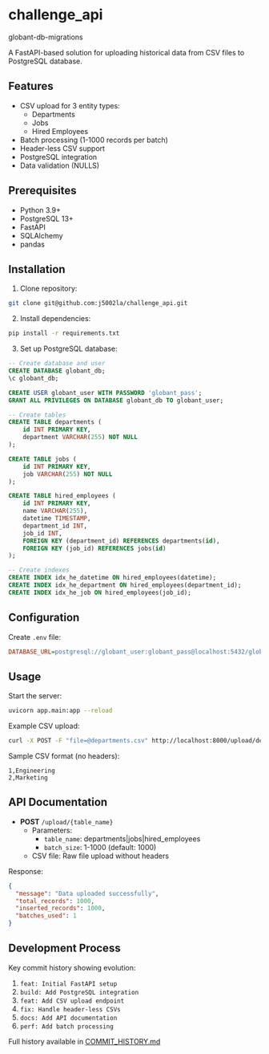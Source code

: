 # challenge_api
globant-db-migrations

A FastAPI-based solution for uploading historical data from CSV files to PostgreSQL database.

## Features

- CSV upload for 3 entity types:
  - Departments
  - Jobs
  - Hired Employees
- Batch processing (1-1000 records per batch)
- Header-less CSV support
- PostgreSQL integration
- Data validation (NULLS)

## Prerequisites

- Python 3.9+
- PostgreSQL 13+
- FastAPI
- SQLAlchemy
- pandas

## Installation

1. Clone repository:
```bash
git clone git@github.com:j5002la/challenge_api.git
```

2. Install dependencies:
```bash
pip install -r requirements.txt
```

3. Set up PostgreSQL database:
```sql
-- Create database and user
CREATE DATABASE globant_db;
\c globant_db;

CREATE USER globant_user WITH PASSWORD 'globant_pass';
GRANT ALL PRIVILEGES ON DATABASE globant_db TO globant_user;

-- Create tables
CREATE TABLE departments (
    id INT PRIMARY KEY,
    department VARCHAR(255) NOT NULL
);

CREATE TABLE jobs (
    id INT PRIMARY KEY,
    job VARCHAR(255) NOT NULL
);

CREATE TABLE hired_employees (
    id INT PRIMARY KEY,
    name VARCHAR(255),
    datetime TIMESTAMP,
    department_id INT,
    job_id INT,
    FOREIGN KEY (department_id) REFERENCES departments(id),
    FOREIGN KEY (job_id) REFERENCES jobs(id)
);

-- Create indexes
CREATE INDEX idx_he_datetime ON hired_employees(datetime);
CREATE INDEX idx_he_department ON hired_employees(department_id);
CREATE INDEX idx_he_job ON hired_employees(job_id);
```

## Configuration

Create `.env` file:
```ini
DATABASE_URL=postgresql://globant_user:globant_pass@localhost:5432/globant_db
```

## Usage

Start the server:
```bash
uvicorn app.main:app --reload
```

Example CSV upload:
```bash
curl -X POST -F "file=@departments.csv" http://localhost:8000/upload/departments?batch_size=500
```

Sample CSV format (no headers):
```
1,Engineering
2,Marketing
```

## API Documentation

- **POST** `/upload/{table_name}`
  - Parameters:
    - `table_name`: departments|jobs|hired_employees
    - `batch_size`: 1-1000 (default: 1000)
  - CSV file: Raw file upload without headers

Response:
```json
{
  "message": "Data uploaded successfully",
  "total_records": 1000,
  "inserted_records": 1000,
  "batches_used": 1
}
```

## Development Process

Key commit history showing evolution:
1. `feat: Initial FastAPI setup`
2. `build: Add PostgreSQL integration`
3. `feat: Add CSV upload endpoint`
4. `fix: Handle header-less CSVs`
5. `docs: Add API documentation`
6. `perf: Add batch processing`

Full history available in [COMMIT_HISTORY.md](COMMIT_HISTORY.md)